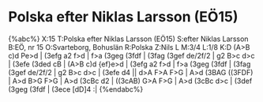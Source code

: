 # Polska efter Niklas Larsson (EÖ15)

{%abc%}
X:15
T:Polska efter Niklas Larsson (EÖ15)
S:efter Niklas Larsson
B:EÖ, nr 15
O:Svarteborg, Bohuslän
R:Polska
Z:Nils L
M:3/4
L:1/8
K:D
(A>B c)d Pe>d | (3efg a2 f>d | f>a (3geg (3fdf | (3fag (3gef de/2f/2 | g2 B>c d>c |
(3efe (3ded cB | (A>B c)d {ef}e>d | (3efg a2 f>d | f>a (3geg (3fdf |
(3fag (3gef de/2f/2 | g2 B>c d>c | (3efe d4 || d>A F>A F>G |
A>d (3BAG ((3FDF) | A>d B>G F>G | A>d (3cBc d2 | ((3cAB) G>A F>G |
A>d (3cBc d>c | (3def (3geg (3fdf | (3ece [dD]4 :|
{%endabc%}
